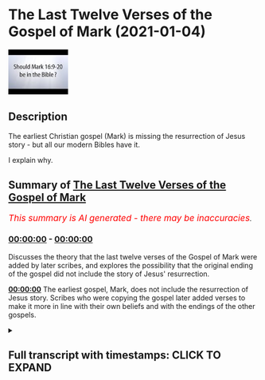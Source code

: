 # The Last Twelve Verses of the Gospel of Mark (2021-01-04)

![alt The Last Twelve Verses of the Gospel of Mark](vAX__ok05JU.jpg "The Last Twelve Verses of the Gospel of Mark")

## Description

The earliest Christian gospel (Mark) is missing the resurrection of Jesus story - but all our modern Bibles have it. 

I explain why.

## Summary of [The Last Twelve Verses of the Gospel of Mark](https://www.youtube.com/watch?v=vAX__ok05JU)


*<span style="color:red; font-size:125%">This summary is AI generated - there may be inaccuracies</span>. [](/)*

### [00:00:00](https://www.youtube.com/watch?v=vAX__ok05JU&t=0) - [00:00:00](https://www.youtube.com/watch?v=vAX__ok05JU&t=0)

Discusses the theory that the last twelve verses of the Gospel of Mark were added by later scribes, and explores the possibility that the original ending of the gospel did not include the story of Jesus' resurrection.

**[00:00:00](https://www.youtube.com/watch?v=vAX__ok05JU&t=0)** The earliest gospel, Mark, does not include the resurrection of Jesus story. Scribes who were copying the gospel later added verses to make it more in line with their own beliefs and with the endings of the other gospels.

<details><summary><h2>Full transcript with timestamps: CLICK TO EXPAND</h2></summary>

[0:00:02](https://youtu.be/vAX__ok05JU?t=2) in this episode i want to look at  
[0:00:04](https://youtu.be/vAX__ok05JU?t=4) a rather startling fact that our  
[0:00:06](https://youtu.be/vAX__ok05JU?t=6) earliest gospel the gospel of mark  
[0:00:09](https://youtu.be/vAX__ok05JU?t=9) does not contain the resurrection of  
[0:00:12](https://youtu.be/vAX__ok05JU?t=12) jesus story  
[0:00:13](https://youtu.be/vAX__ok05JU?t=13) uh it's simply not there and this is odd  
[0:00:16](https://youtu.be/vAX__ok05JU?t=16) because  
[0:00:17](https://youtu.be/vAX__ok05JU?t=17) if you look in most modern bibles you  
[0:00:20](https://youtu.be/vAX__ok05JU?t=20) will see  
[0:00:20](https://youtu.be/vAX__ok05JU?t=20) in chapter 16 um the story of  
[0:00:24](https://youtu.be/vAX__ok05JU?t=24) jesus's resurrection so how can this be  
[0:00:27](https://youtu.be/vAX__ok05JU?t=27) why am i saying this  
[0:00:29](https://youtu.be/vAX__ok05JU?t=29) well we want to look at the last 12  
[0:00:31](https://youtu.be/vAX__ok05JU?t=31) verses  
[0:00:32](https://youtu.be/vAX__ok05JU?t=32) of mark the gospel of mark is unique  
[0:00:35](https://youtu.be/vAX__ok05JU?t=35) amongst the gospels  
[0:00:37](https://youtu.be/vAX__ok05JU?t=37) in ending very abruptly after his  
[0:00:39](https://youtu.be/vAX__ok05JU?t=39) resurrection  
[0:00:40](https://youtu.be/vAX__ok05JU?t=40) jesus is never said to appear to his  
[0:00:43](https://youtu.be/vAX__ok05JU?t=43) disciples  
[0:00:44](https://youtu.be/vAX__ok05JU?t=44) or to anyone else instead when the women  
[0:00:47](https://youtu.be/vAX__ok05JU?t=47) who visit the tomb on the third day  
[0:00:49](https://youtu.be/vAX__ok05JU?t=49) find it empty empty and told to inform  
[0:00:52](https://youtu.be/vAX__ok05JU?t=52) the disciples  
[0:00:53](https://youtu.be/vAX__ok05JU?t=53) that jesus has been raised they it says  
[0:00:56](https://youtu.be/vAX__ok05JU?t=56) here in verse 8  
[0:00:58](https://youtu.be/vAX__ok05JU?t=58) they said nothing to anyone for they  
[0:01:01](https://youtu.be/vAX__ok05JU?t=61) were afraid that's mark chapter 16 verse  
[0:01:05](https://youtu.be/vAX__ok05JU?t=65) 8.  
[0:01:06](https://youtu.be/vAX__ok05JU?t=66) now this ending comes as a real surprise  
[0:01:08](https://youtu.be/vAX__ok05JU?t=68) to many readers who think that the women  
[0:01:10](https://youtu.be/vAX__ok05JU?t=70) surely must have told somebody  
[0:01:12](https://youtu.be/vAX__ok05JU?t=72) after all the word of the resurrection  
[0:01:14](https://youtu.be/vAX__ok05JU?t=74) did get out and the other three gospels  
[0:01:16](https://youtu.be/vAX__ok05JU?t=76) do go on to tell  
[0:01:18](https://youtu.be/vAX__ok05JU?t=78) the story of jesus appearance to the  
[0:01:20](https://youtu.be/vAX__ok05JU?t=80) disciples after the resurrection  
[0:01:22](https://youtu.be/vAX__ok05JU?t=82) so how could mark the earliest gospel  
[0:01:24](https://youtu.be/vAX__ok05JU?t=84) know that jesus was raised  
[0:01:26](https://youtu.be/vAX__ok05JU?t=86) if the women never told anyone right  
[0:01:30](https://youtu.be/vAX__ok05JU?t=90) the answer is this the ancient christian  
[0:01:32](https://youtu.be/vAX__ok05JU?t=92) scribes  
[0:01:33](https://youtu.be/vAX__ok05JU?t=93) who were making copies of the gospel of  
[0:01:35](https://youtu.be/vAX__ok05JU?t=95) mark were also surprised  
[0:01:37](https://youtu.be/vAX__ok05JU?t=97) by this startling end so they did what  
[0:01:41](https://youtu.be/vAX__ok05JU?t=101) scribes sometimes do  
[0:01:42](https://youtu.be/vAX__ok05JU?t=102) they changed the ending by adding some  
[0:01:45](https://youtu.be/vAX__ok05JU?t=105) verses of their own  
[0:01:46](https://youtu.be/vAX__ok05JU?t=106) that made this gospel more in line with  
[0:01:48](https://youtu.be/vAX__ok05JU?t=108) their own beliefs  
[0:01:50](https://youtu.be/vAX__ok05JU?t=110) and with the endings of the other  
[0:01:51](https://youtu.be/vAX__ok05JU?t=111) gospels of matthew luke  
[0:01:53](https://youtu.be/vAX__ok05JU?t=113) and john so the 12 new verses  
[0:01:57](https://youtu.be/vAX__ok05JU?t=117) that were added describe what in their  
[0:02:00](https://youtu.be/vAX__ok05JU?t=120) opinion  
[0:02:00](https://youtu.be/vAX__ok05JU?t=120) must have happened next the women tell  
[0:02:03](https://youtu.be/vAX__ok05JU?t=123) the disciples  
[0:02:04](https://youtu.be/vAX__ok05JU?t=124) what they had seen and heard then the  
[0:02:05](https://youtu.be/vAX__ok05JU?t=125) disciples traveled to galilee  
[0:02:07](https://youtu.be/vAX__ok05JU?t=127) they meet jesus who gives them their  
[0:02:08](https://youtu.be/vAX__ok05JU?t=128) final instructions and then he  
[0:02:10](https://youtu.be/vAX__ok05JU?t=130) ascends into heaven the ascension but  
[0:02:14](https://youtu.be/vAX__ok05JU?t=134) this new ending does not give it does  
[0:02:16](https://youtu.be/vAX__ok05JU?t=136) give a kind of closure to  
[0:02:18](https://youtu.be/vAX__ok05JU?t=138) uh the story but it's not the original  
[0:02:22](https://youtu.be/vAX__ok05JU?t=142) it cannot be found in any of the oldest  
[0:02:25](https://youtu.be/vAX__ok05JU?t=145) and best manuscripts of mark uh if you  
[0:02:28](https://youtu.be/vAX__ok05JU?t=148) look at the codex sinaiticus for example  
[0:02:30](https://youtu.be/vAX__ok05JU?t=150) there's a website codex seatticus  
[0:02:32](https://youtu.be/vAX__ok05JU?t=152) uh online uh which is just a couple of  
[0:02:35](https://youtu.be/vAX__ok05JU?t=155) miles from here in the british  
[0:02:36](https://youtu.be/vAX__ok05JU?t=156) library it does not contain the  
[0:02:37](https://youtu.be/vAX__ok05JU?t=157) resurrection appearances in mark's  
[0:02:39](https://youtu.be/vAX__ok05JU?t=159) gospel  
[0:02:40](https://youtu.be/vAX__ok05JU?t=160) neither does the codex vaticanus the  
[0:02:42](https://youtu.be/vAX__ok05JU?t=162) next oldest and these are  
[0:02:43](https://youtu.be/vAX__ok05JU?t=163) the most ancient manuscripts  
[0:02:46](https://youtu.be/vAX__ok05JU?t=166) also the writing style and the  
[0:02:49](https://youtu.be/vAX__ok05JU?t=169) vocabulary  
[0:02:50](https://youtu.be/vAX__ok05JU?t=170) in these 12 verses are not consistent  
[0:02:55](https://youtu.be/vAX__ok05JU?t=175) with the rest of the gospel they have a  
[0:02:58](https://youtu.be/vAX__ok05JU?t=178) different style they have a different  
[0:02:59](https://youtu.be/vAX__ok05JU?t=179) vocabulary  
[0:03:00](https://youtu.be/vAX__ok05JU?t=180) they they feel like they've been written  
[0:03:02](https://youtu.be/vAX__ok05JU?t=182) by other people  
[0:03:03](https://youtu.be/vAX__ok05JU?t=183) that's because they were added by  
[0:03:05](https://youtu.be/vAX__ok05JU?t=185) scribes later christians  
[0:03:07](https://youtu.be/vAX__ok05JU?t=187) who didn't want mark's gospel to end  
[0:03:09](https://youtu.be/vAX__ok05JU?t=189) where it did end  
[0:03:12](https://youtu.be/vAX__ok05JU?t=192) and that's why most modern translations  
[0:03:14](https://youtu.be/vAX__ok05JU?t=194) include  
[0:03:15](https://youtu.be/vAX__ok05JU?t=195) although they do include the verses they  
[0:03:18](https://youtu.be/vAX__ok05JU?t=198) tell  
[0:03:18](https://youtu.be/vAX__ok05JU?t=198) that their readers that they are a later  
[0:03:22](https://youtu.be/vAX__ok05JU?t=202) edition  
[0:03:23](https://youtu.be/vAX__ok05JU?t=203) so it says here a little note  
[0:03:26](https://youtu.be/vAX__ok05JU?t=206) uh the most ancient uh authorities bring  
[0:03:28](https://youtu.be/vAX__ok05JU?t=208) the book to a close  
[0:03:30](https://youtu.be/vAX__ok05JU?t=210) at the end of verse eight um  
[0:03:34](https://youtu.be/vAX__ok05JU?t=214) there we go so it's simply not there in  
[0:03:36](https://youtu.be/vAX__ok05JU?t=216) the original bible  
[0:03:37](https://youtu.be/vAX__ok05JU?t=217) but it's odd that they do  
[0:03:40](https://youtu.be/vAX__ok05JU?t=220) carry on including it and there are  
[0:03:42](https://youtu.be/vAX__ok05JU?t=222) other stories in the new testament which  
[0:03:44](https://youtu.be/vAX__ok05JU?t=224) we know now are not part of the original  
[0:03:47](https://youtu.be/vAX__ok05JU?t=227) uh  
[0:03:48](https://youtu.be/vAX__ok05JU?t=228) stories but were added later like the  
[0:03:50](https://youtu.be/vAX__ok05JU?t=230) woman caught on adultery in john's  
[0:03:52](https://youtu.be/vAX__ok05JU?t=232) gospel  
[0:03:52](https://youtu.be/vAX__ok05JU?t=232) uh chapter eight and there are verses  
[0:03:54](https://youtu.be/vAX__ok05JU?t=234) here and there throughout the bible  
[0:03:56](https://youtu.be/vAX__ok05JU?t=236) which have been added or deleted the  
[0:03:59](https://youtu.be/vAX__ok05JU?t=239) famous trinity verse in one  
[0:04:00](https://youtu.be/vAX__ok05JU?t=240) one john's probably the most notorious  
[0:04:03](https://youtu.be/vAX__ok05JU?t=243) uh these are added later  
[0:04:04](https://youtu.be/vAX__ok05JU?t=244) by over enthusiastic christian writers  
[0:04:08](https://youtu.be/vAX__ok05JU?t=248) so um what does this tell us well the  
[0:04:10](https://youtu.be/vAX__ok05JU?t=250) the bible is imperfect  
[0:04:12](https://youtu.be/vAX__ok05JU?t=252) um you know it's it's a human product uh  
[0:04:15](https://youtu.be/vAX__ok05JU?t=255) it ends abruptly in mark uh 16 verse 8.  
[0:04:19](https://youtu.be/vAX__ok05JU?t=259) later christians add uh their version  
[0:04:21](https://youtu.be/vAX__ok05JU?t=261) that there are several versions that  
[0:04:23](https://youtu.be/vAX__ok05JU?t=263) were added later on  
[0:04:24](https://youtu.be/vAX__ok05JU?t=264) and we see this happening frequently in  
[0:04:26](https://youtu.be/vAX__ok05JU?t=266) other parts of the bible  
[0:04:28](https://youtu.be/vAX__ok05JU?t=268) too um so this is a very uh  
[0:04:31](https://youtu.be/vAX__ok05JU?t=271) brief uh video i just want to talk about  
[0:04:33](https://youtu.be/vAX__ok05JU?t=273) the last  
[0:04:34](https://youtu.be/vAX__ok05JU?t=274) uh verses of mark chapter 16  
[0:04:37](https://youtu.be/vAX__ok05JU?t=277) uh in case you didn't know um till next  
[0:04:40](https://youtu.be/vAX__ok05JU?t=280) time  

</details>
